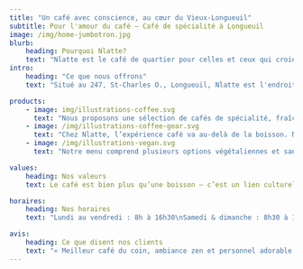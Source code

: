 ```yaml
---
title: "Un café avec conscience, au cœur du Vieux-Longueuil"
subtitle: Pour l'amour du café – Café de spécialité à Longueuil
image: /img/home-jumbotron.jpg
blurb:
    heading: Pourquoi Nlatte?
    text: "Nlatte est le café de quartier pour celles et ceux qui croient qu’un bon café peut aussi faire le bien. Nous offrons des cafés de spécialité issus de l’agriculture durable, soigneusement sélectionnés pour leur qualité et leur impact positif. Chaque tasse soutient une démarche éthique et locale. Installé dans une bâtisse chaleureuse du Vieux-Longueuil, Nlatte est devenu un repère pour les amoureux du café, les familles du coin, les télétravailleurs et les curieux de passage."
intro:
    heading: "Ce que nous offrons"
    text: "Situé au 247, St-Charles O., Longueuil, Nlatte est l'endroit idéal pour les amateurs de café qui cherchent plus qu’un simple espresso. Découvrez l’origine de votre café, savourez des options végétaliennes et sans gluten, et profitez de notre coin prêt-à-manger. 🌯🍪 Que vous veniez seul pour un moment de calme ou avec des amis pour discuter autour d’un latte, notre espace lumineux et accueillant est là pour vous. Ouvert tous les jours de la semaine — venez nous voir!"

products:
    - image: img/illustrations-coffee.svg
      text: "Nous proposons une sélection de cafés de spécialité, fraîchement torréfiés, mettant en valeur le travail de producteurs engagés. Que vous soyez passionné ou curieux, notre menu change régulièrement pour vous faire découvrir de nouvelles saveurs. Espresso classique, lattes créatifs, cafés filtres délicats — chaque boisson est préparée avec soin par nos baristas passionnés."
    - image: /img/illustrations-coffee-gear.svg
      text: "Chez Nlatte, l’expérience café va au-delà de la boisson. Nous offrons aussi des accessoires de qualité pour les amateurs, que vous soyez barista maison ou amateur de café filtre. Venez discuter avec nous pour découvrir votre outil coup de cœur. Nous aimons partager nos conseils, que ce soit pour améliorer votre extraction ou pour découvrir des méthodes alternatives comme l’Aeropress ou le V60."
    - image: /img/illustrations-vegan.svg
      text: "Notre menu comprend plusieurs options végétaliennes et sans gluten. Que ce soit une soupe maison, un wrap gourmand ou un biscuit moelleux, tout est conçu pour plaire aux papilles sans compromis sur la qualité. Nos recettes sont locales, simples, nourrissantes et pensées avec amour."

values:
    heading: Nos valeurs
    text: Le café est bien plus qu’une boisson – c’est un lien culturel et humain. Mais il porte aussi une histoire marquée par l’injustice. Chez Nlatte, nous croyons en une approche responsable : cafés éthiques, ambiance accueillante, choix inclusifs et engagement envers notre communauté. Nous participons à des initiatives locales, accueillons des artistes et faisons de notre café un lieu vivant, humain, chaleureux — un espace qui rassemble.

horaires:
    heading: Nos horaires
    text: "Lundi au vendredi : 8h à 16h30\nSamedi & dimanche : 8h30 à 16h30\nVenez commencer votre journée avec un cappuccino ou relaxer l’après-midi avec un matcha latte maison."

avis:
    heading: Ce que disent nos clients
    text: "« Meilleur café du coin, ambiance zen et personnel adorable. » — Google Review\n« Une vraie perle dans le Vieux-Longueuil. Je viens chaque fin de semaine. » — Google Review\n« Superbe sélection végétalienne et desserts délicieux! » — Google Review"
---
```

